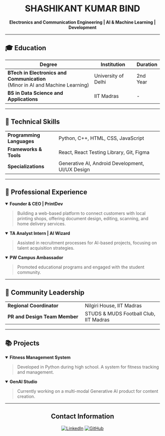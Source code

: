 <div align="center">

# SHASHIKANT KUMAR BIND

**Electronics and Communication Engineering | AI & Machine Learning | Development**

</div>

---

## 🎓 Education  

| Degree | Institution | Duration |
|--------|------------|----------|
| **BTech in Electronics and Communication** <br>(Minor in AI and Machine Learning) | University of Delhi | 2nd Year |
| **BS in Data Science and Applications** | IIT Madras | - |

---

## 🤹 Technical Skills  

<table>
  <tr>
    <td width="33%"><strong>Programming Languages</strong></td>
    <td>Python, C++, HTML, CSS, JavaScript</td>
  </tr>
  <tr>
    <td><strong>Frameworks & Tools</strong></td>
    <td>React, React Testing Library, Git, Figma</td>
  </tr>
  <tr>
    <td><strong>Specializations</strong></td>
    <td>Generative AI, Android Development, UI/UX Design</td>
  </tr>
</table>

---

## 🏢 Professional Experience  

<details open>
<summary><strong>Founder & CEO | PrintDev</strong></summary>
<blockquote>
Building a web-based platform to connect customers with local printing shops, offering document design, editing, scanning, and home delivery services.
</blockquote>
</details>

<details open>
<summary><strong>TA Analyst Intern | AI Wizard</strong></summary>
<blockquote>
Assisted in recruitment processes for AI-based projects, focusing on talent acquisition strategies.
</blockquote>
</details>

<details open>
<summary><strong>PW Campus Ambassador</strong></summary>
<blockquote>
Promoted educational programs and engaged with the student community.
</blockquote>
</details>

---

## 💁 Community Leadership

<table>
  <tr>
    <td width="50%"><strong>Regional Coordinator</strong></td>
    <td>Nilgiri House, IIT Madras</td>
  </tr>
  <tr>
    <td><strong>PR and Design Team Member</strong></td>
    <td>STUDS & MUDS Football Club, IIT Madras</td>
  </tr>
</table>

---

## 📚 Projects  

<details open>
<summary><strong>Fitness Management System</strong></summary>
<blockquote>
Developed in Python during high school. A system for fitness tracking and management.
</blockquote>
</details>

<details open>
<summary><strong>GenAI Studio</strong></summary>
<blockquote>
Currently working on a multi-modal Generative AI product for content creation.
</blockquote>
</details>

---

<div align="center">

## Contact Information

[![LinkedIn](https://img.shields.io/badge/LinkedIn-Shashikant_Kumar_Bind-0077B5?style=flat&logo=linkedin)](https://www.linkedin.com/in/shashikant-kumar-bind-20a25b2a7/)
[![GitHub](https://img.shields.io/badge/GitHub-Profile-181717?style=flat&logo=github)](https://github.com/yourusername)

</div>
